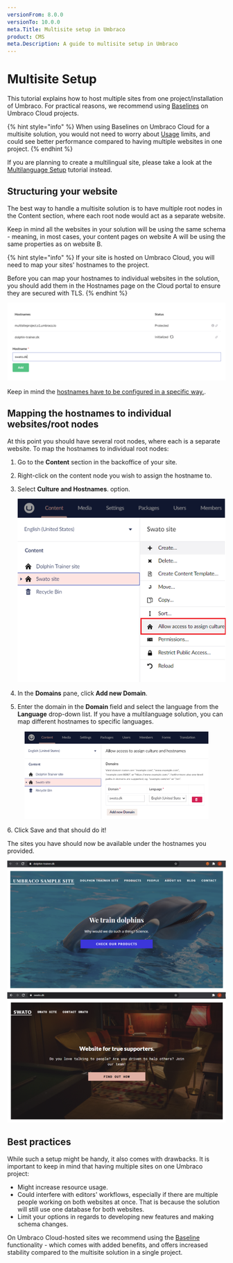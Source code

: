 ```yaml
---
versionFrom: 8.0.0
versionTo: 10.0.0
meta.Title: Multisite setup in Umbraco
product: CMS
meta.Description: A guide to multisite setup in Umbraco
---
```


# Multisite Setup

This tutorial explains how to host multiple sites from one project/installation of Umbraco. For practical reasons, we recommend using [Baselines](../../umbraco-cloud/getting-started/baselines/) on Umbraco Cloud projects.

{% hint style="info" %}
When using Baselines on Umbraco Cloud for a multisite solution, you would not need to worry about [Usage](../../umbraco-cloud/set-up/project-settings/usage.md) limits, and could see better performance compared to having multiple websites in one project.
{% endhint %}

If you are planning to create a multilingual site, please take a look at the [Multilanguage Setup](multilanguage-setup.md) tutorial instead.

## Structuring your website

The best way to handle a multisite solution is to have multiple root nodes in the Content section, where each root node would act as a separate website.

Keep in mind all the websites in your solution will be using the same schema - meaning, in most cases, your content pages on website A will be using the same properties as on website B.

{% hint style="info" %}
If your site is hosted on Umbraco Cloud, you will need to map your sites' hostnames to the project.

Before you can map your hostnames to individual websites in the solution, you should add them in the Hostnames page on the Cloud portal to ensure they are secured with TLS.
{% endhint %}

![Adding hostnames to the project](images/1-addinghostnames.png)

Keep in mind the [hostnames have to be configured in a specific way.](../../umbraco-cloud/set-up/project-settings/manage-hostnames/).

## Mapping the hostnames to individual websites/root nodes

At this point you should have several root nodes, where each is a separate website. To map the hostnames to individual root nodes:

1. Go to the **Content** section in the backoffice of your site.
2. Right-click on the content node you wish to assign the hostname to.
3.  Select **Culture and Hostnames**. option.

    ![Culture and hostnames](images/2-culturehostnames-v10.png)
4. In the **Domains** pane, click **Add new Domain**.
5. Enter the domain in the **Domain** field and select the language from the **Language** drop-down list. If  you have a multilanguage solution, you can map different hostnames to specific languages.

<figure><img src="../../.gitbook/assets/3-culturehostnamesp2-v10.png" alt=""><figcaption></figcaption></figure>

6\. Click Save and that should do it!

The sites you have should now be available under the hostnames you provided.

![Dolphin site](images/6-dolphins.png) ![SWATO site](images/7-swato.png)

## Best practices

While such a setup might be handy, it also comes with drawbacks. It is important to keep in mind that having multiple sites on one Umbraco project:

* Might increase resource usage.
* Could interfere with editors' workflows, especially if there are multiple people working on both websites at once. That is because the solution will still use one database for both websites.
* Limit your options in regards to developing new features and making schema changes.

On Umbraco Cloud-hosted sites we recommend using the [Baseline](../../umbraco-cloud/getting-started/baselines/) functionality - which comes with added benefits, and offers increased stability compared to the multisite solution in a single project.
